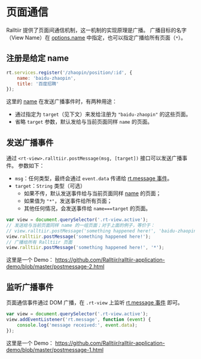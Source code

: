 # 页面通信

Ralltiir 提供了页面间通信机制，这一机制的实现原理是广播。
广播目标的名字（View Name）在 [options.name][options] 中指定，也可以指定广播给所有页面（`*`）。

## 注册是给定 name

```javascript
rt.services.register('/zhaopin/position/:id', {
    name: 'baidu-zhaopin',
    title: '百度招聘'
});
```

这里的 [name][options] 在发送广播事件时，有两种用途：

* 通过指定为 `target`（见下文）来发给注册为 `"baidu-zhaopin"` 的这些页面。
* 省略 `target` 参数，默认发给与当前页面同样 `name` 的页面。

## 发送广播事件

通过 `<rt-view>.ralltiir.postMessage(msg, [target])` 接口可以发送广播事件。
参数如下：

* `msg`：任何类型，最终会通过 `event.data` 传递给 [rt.message 事件][events]。
* `target`：`String` 类型（可选）
    * 如果不传，默认发送事件给与当前页面同样 [name][options] 的页面；
    * 如果值为 `"*"`，发送事件给所有页面；
    * 其他任何情况，会发送事件给 `name===target` 的页面。

```javascript
var view = document.querySelector('.rt-view.active');
// 发送给与当前页面同样 name 的一组页面；对于上面的例子，等价于：
// view.ralltiir.postMessage('something happened here!', 'baidu-zhaopin');
view.ralltiir.postMessage('something happened here!');
// 广播给所有 Ralltiir 页面
view.ralltiir.postMessage('something happened here!', '*');
```

这里是一个 Demo：
https://github.com/Ralltiir/ralltiir-application-demo/blob/master/postmessage-2.html

## 监听广播事件

页面通信事件通过 DOM 广播，在 `.rt-view` 上监听 [rt.message 事件][events] 即可。

```javascript
var view = document.querySelector('.rt-view.active');
view.addEventListener('rt.message', function (event) {
    console.log('message received:', event.data);
});
```

这里是一个 Demo：
https://github.com/Ralltiir/ralltiir-application-demo/blob/master/postmessage-1.html

[options]: /get-started/view-options.html
[events]: /advanced/events.md
